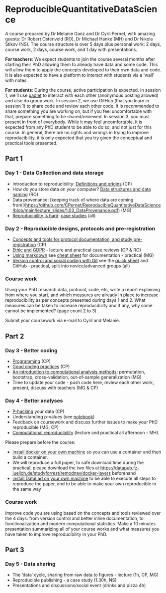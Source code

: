 # ReproducibleQuantitativeDataScience

A course prepared by Dr Melanie Ganz and Dr Cyril Pernet, with amazing guests: Dr Robert Ostenveld (RO), Dr Michael Hanke (MH) and Dr Nikola Stikov (NS).
The course structure is over 5 days plus personal work: 2 days, course work, 2 days, course work, and 1 day with presentations.

**For teachers**: We expect students to join the course several months after starting their PhD allowing them to already have data and some code. This will allow them to apply the concepts developed to their own data and code. It is also expected to have a platform to interact with students via a 'wall' with notes. 

**For students**: During the course, active participation is expected. In session 1, we'll use [padlet](https://padlet.com/dashboard) to interact with each other (anonymous posting allowed) and also do group work. In session 2, we use GitHub (that you learn in session 1) to share code and review each other code. It is recommended to share something you are working on, but if you feel uncomfortable with that, prepare something to be shared/reviewed. In session 3, you must present in front of everybody. While it may feel uncomfortable, it is expected from any PhD student to be able to do so, and not just for this course. In general, there are no rights and wrongs in trying to improve reproducibility, it is only expected that you try given the conceptual and practical tools presented.

## Part 1

### Day 1 - Data Collection and data storage

- Introduction to reproducibility: [Definitions and origins](https://github.com/CPernet/ReproducibleQuantitativeDataScience/blob/main/lecture_slides/1.01_Definitions%26Origins.pdf) (CP) 
- How do you store data on your computer? [Data structures and data naming](https://github.com/CPernet/ReproducibleQuantitativeDataScience/blob/main/lecture_slides/1.02_StoringData%26Code.pdf) (RO)
- Data provenance: [keeping track of where data are coming from]/https://github.com/CPernet/ReproducibleQuantitativeDataScience/blob/main/lecture_slides/1.03_DataProvenance.pdf) (MG)
- [Reproducibility is hard](https://github.com/CPernet/ReproducibleQuantitativeDataScience/blob/main/lecture_slides/1.04_ReproducibilityIsHard.pdf): [case studies](http://www.practicereproducibleresearch.org/core-chapters/4-casestudies.html) (all)

### Day 2 - Reproducible designs, protocols and pre-registration

- [Concepts and tools for protocol documentation, and study pre-registration](https://github.com/CPernet/ReproducibleQuantitativeDataScience/blob/main/lecture_slides/1.05_Concepts%26Tools_doc%26preregistration.pdf) (CP)
- [Ethic and GDPR](https://github.com/CPernet/ReproducibleQuantitativeDataScience/blob/main/lecture_slides/1.06_Ethic%26GDPR.pdf) - lecture and practical case reviews (CP & RO)
- [Using markdown](https://github.com/CPernet/ReproducibleQuantitativeDataScience/blob/main/lecture_slides/1.07_Using_markdown_for_documentation.pdf) see [cheat sheet](https://www.markdownguide.org/cheat-sheet/) for documentation - practical (MG)
- [Version control and social coding with Git](https://github.com/CPernet/ReproducibleQuantitativeDataScience/blob/main/lecture_slides/1.08_VersionControl_Mkd_SocialCoding.pdf) see the [quick sheet](https://github.com/CPernet/Quicksheets/blob/main/git_github/git.mkd) and GitHub - practical, split into novice/advanced groups (all) 

### Course work

Using your PhD research data, protocol, code, etc, write a report explaining from where you start, and which measures are already in place to increase reproducibility as per concepts presented during days 1 and 2. What measures can be taken to increase reproducibility and if any, why some cannot be implemented? (page count 2 to 3)

Submit your coursework via e-mail to Cyril and Melanie.

## Part 2

### Day 3 - Better coding 

- [Programming](https://github.com/CPernet/ReproducibleQuantitativeDataScience/blob/main/lecture_slides/2.01_Programming.pdf) (CP)
- [Good coding practices](https://github.com/CPernet/ReproducibleQuantitativeDataScience/blob/main/lecture_slides/2.02_Better_coding.pdf) (CP) 
- [An introduction to computational analysis methods](https://github.com/CPernet/ReproducibleQuantitativeDataScience/blob/main/lecture_slides/2.03_Computational_analysis_methods.pdf): permutation, bootstrap, cross-validation, out-of-sample generalization (MG)
- Time to update your code - push code here, review each other work, present, discuss with teachers (MG & CP)

### Day 4 - Better analyses 

- [P-hacking](https://github.com/CPernet/ReproducibleQuantitativeDataScience/blob/main/lecture_slides/2.04_Hacking_HARKing_and_SHARKING_your_research.pdf) your data (CP)
- Understanding p-values (see [notebook](https://github.com/CPernet/ReproducibleQuantitativeDataScience/tree/main/p_values))
- Feedback on coursework and discuss further issues to make your PhD reproducible (MG, CP)
- [Computational reproducibility](https://files.inm7.de/mih/pres/talks/rdm_reproducibility_copenhagen2023.html) (lecture and practical all afternoon - MH). 

Please prepare before the course:
  - [install docker on your own machine](https://docs.docker.com/engine/install/) so you can use a container and then build a container.
  - We will reproduce a full paper, to safe download time during the practical, please download the two files at https://datapub.fz-juelich.de/studyforrest/remodnav/docker-layers beforehand
  - [install DataLad on your own machine](https://handbook.datalad.org/r?install) to be able to execute all steps to reproduce the paper, and to be able to make your own reproducible in the same way

### Course work 

Improve code you are using based on the concepts and tools reviewed over the 4 days: from version control and better inline documentation, to functionalization and modern computational statistics.
Make a 10 minutes presentation summarizing all of your course works and what measures you have taken to improve reproducibility in your PhD. 

## Part 3

### Day 5 - Data sharing 

- The ‘data’ cycle, sharing from raw data to figures - lecture (1h, CP, MG)
- Reproducible publishing - a case study (1.30h, NS)
- Presentations and discussions/social event (drinks and pizza 4h)

 

